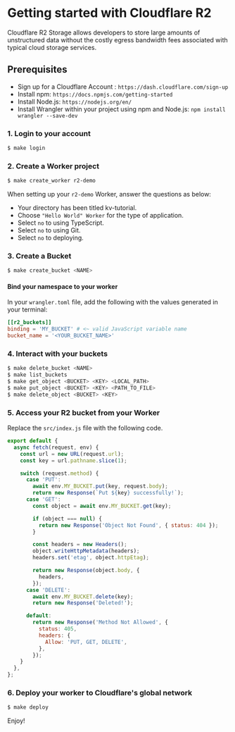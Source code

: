 
# Getting started with Cloudflare R2

Cloudflare R2 Storage allows developers to store large amounts of unstructured data without the costly egress bandwidth fees associated with typical cloud storage services.

## Prerequisites

 *  Sign up for a Cloudflare Account : `https://dash.cloudflare.com/sign-up`
 *  Install npm: `https://docs.npmjs.com/getting-started`
 *  Install Node.js: `https://nodejs.org/en/`
 *  Install Wrangler within your project using npm and Node.js: `npm install wrangler --save-dev` 

### 1. Login to your account
```sh
$ make login
```

### 2. Create a Worker project
```sh
$ make create_worker r2-demo
```
When setting up your `r2-demo` Worker, answer the questions as below:
*  Your directory has been titled kv-tutorial.
*  Choose `"Hello World" Worker` for the type of application.
*  Select `no` to using TypeScript.
*  Select `no` to using Git.
*  Select `no` to deploying.


### 3. Create a Bucket
```sh
$ make create_bucket <NAME>
```

#### Bind your namespace to your worker
In your `wrangler.toml` file, add the following with the values generated in your terminal:
```wrangler.toml
[[r2_buckets]]
binding = 'MY_BUCKET' # <~ valid JavaScript variable name
bucket_name = '<YOUR_BUCKET_NAME>'
```

### 4. Interact with your buckets
```sh
$ make delete_bucket <NAME>
$ make list_buckets
$ make get_object <BUCKET> <KEY> <LOCAL_PATH>
$ make put_object <BUCKET> <KEY> <PATH_TO_FILE>
$ make delete_object <BUCKET> <KEY>
```

### 5. Access your R2 bucket from your Worker
Replace the `src/index.js` file with the following code. 

```js
export default {
  async fetch(request, env) {
    const url = new URL(request.url);
    const key = url.pathname.slice(1);

    switch (request.method) {
      case 'PUT':
        await env.MY_BUCKET.put(key, request.body);
        return new Response(`Put ${key} successfully!`);
      case 'GET':
        const object = await env.MY_BUCKET.get(key);

        if (object === null) {
          return new Response('Object Not Found', { status: 404 });
        }

        const headers = new Headers();
        object.writeHttpMetadata(headers);
        headers.set('etag', object.httpEtag);

        return new Response(object.body, {
          headers,
        });
      case 'DELETE':
        await env.MY_BUCKET.delete(key);
        return new Response('Deleted!');

      default:
        return new Response('Method Not Allowed', {
          status: 405,
          headers: {
            Allow: 'PUT, GET, DELETE',
          },
        });
    }
  },
};
```

### 6. Deploy your worker to Cloudflare's global network
```sh
$ make deploy
```


Enjoy!
